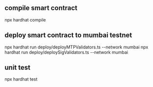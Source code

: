 ## compile smart contract
npx hardhat compile

## deploy smart contract to mumbai testnet
npx hardhat run deploy/deployMTPValidators.ts --network mumbai
npx hardhat run deploy/deploySigValidators.ts --network mumbai

## unit test
npx hardhat test

